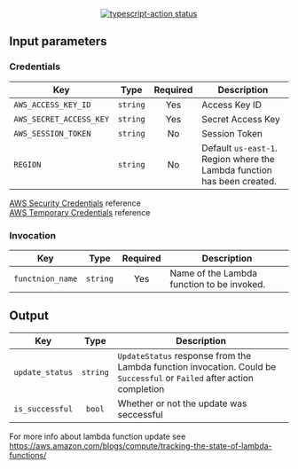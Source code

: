 <p align="center">
  <a href="https://github.com/actions/typescript-action/actions"><img alt="typescript-action status" src="https://github.com/actions/typescript-action/workflows/build-test/badge.svg"></a>
</p>

## Input parameters

### Credentials

| Key                     |   Type   | Required | Description                                                             |
| ----------------------- | :------: | :------: | ----------------------------------------------------------------------- |
| `AWS_ACCESS_KEY_ID`     | `string` |   Yes    | Access Key ID                                                           |
| `AWS_SECRET_ACCESS_KEY` | `string` |   Yes    | Secret Access Key                                                       |
| `AWS_SESSION_TOKEN`     | `string` |    No    | Session Token                                                           |
| `REGION`                | `string` |    No    | Default `us-east-1`. Region where the Lambda function has been created. |

[AWS Security Credentials](https://docs.aws.amazon.com/general/latest/gr/aws-sec-cred-types.html#access-keys-and-secret-access-keys) reference  
[AWS Temporary Credentials](https://docs.aws.amazon.com/IAM/latest/UserGuide/id_credentials_temp_use-resources.html) reference

### Invocation

| Key                           |                     Type                     | Required | Description                                                                                                                                                                                                                                                                                      |
| ----------------------------- | :------------------------------------------: | :------: | ------------------------------------------------------------------------------------------------------------------------------------------------------------------------------------------------------------------------------------------------------------------------------------------------ |
| `functnion_name`                |                   `string`                   |   Yes    | Name of the Lambda function to be invoked.            

## Output

| Key                     |   Type   | Description                                                             |
| ----------------------- | :------: | ----------------------------------------------------------------------- |
| `update_status`         | `string` | `UpdateStatus` response from the Lambda function invocation. Could be `Successful` or `Failed` after action completion |
| `is_successful`         | `bool`   | Whether or not the update was seccessful                                |

For more info about lambda function update see https://aws.amazon.com/blogs/compute/tracking-the-state-of-lambda-functions/
